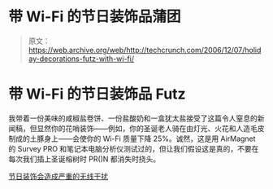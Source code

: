 # 带 Wi-Fi 的节日装饰品蒲团

> 原文：<https://web.archive.org/web/http://techcrunch.com/2006/12/07/holiday-decorations-futz-with-wi-fi/>

# 带 Wi-Fi 的节日装饰品 Futz

我带着一份美味的咸椒盐卷饼、一份盐酸奶和一盒犹太盐接受了这篇令人窒息的新闻稿，但显然你的花哨装饰——例如，你的圣诞老人骑在由灯光、火花和人造毛皮制成的土豚身上——会使你的 Wi-Fi 质量下降 25%。诚然，这是用 AirMagnet 的 Survey PRO 和笔记本电脑分析仪测试过的，但让我们假设这是真的，不要在每次我们插上圣诞榕树时 PR()N 都消失时挠头。

[节日装饰会造成严重的无线干扰](https://web.archive.org/web/20201130083509/http://airmagnet.com/news/press/news.20061205.htm)